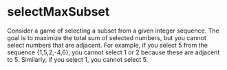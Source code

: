 # selectMaxSubset

Consider a game of selecting a subset from a given integer sequence. The goal is to
maximize the total sum of selected numbers, but you cannot select numbers that are
adjacent. For example, if you select 5 from the sequence {1,5,2,-4,6}, you cannot
select 1 or 2 because these are adjacent to 5. Similarly, if you select 1, you cannot
select 5.
